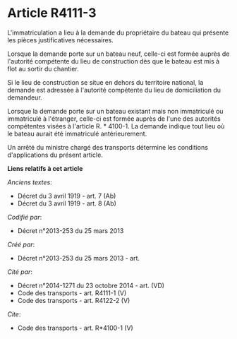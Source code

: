 # Article R4111-3

L'immatriculation a lieu à la demande du propriétaire du bateau qui présente les pièces justificatives nécessaires. 

Lorsque la demande porte sur un bateau neuf, celle-ci est formée auprès de l'autorité compétente du lieu de construction dès
que le bateau est mis à flot au sortir du chantier. 

Si le lieu de construction se situe en dehors du territoire national, la demande est adressée à l'autorité compétente du lieu
de domiciliation du demandeur. 

Lorsque la demande porte sur un bateau existant mais non immatriculé ou immatriculé à l'étranger, celle-ci est formée auprès
de l'une des autorités compétentes visées à l'article R. * 4100-1. La demande indique tout lieu où le bateau aurait été
immatriculé antérieurement. 

Un arrêté du ministre chargé des transports détermine les conditions d'applications du présent article.

**Liens relatifs à cet article**

_Anciens textes_:

  - Décret du 3 avril 1919 - art. 7 (Ab)
  - Décret du 3 avril 1919 - art. 8 (Ab)

_Codifié par_:

  - Décret n°2013-253 du 25 mars 2013

_Créé par_:

  - Décret n°2013-253 du 25 mars 2013 - art.

_Cité par_:

  - Décret n°2014-1271 du 23 octobre 2014 - art. (VD)
  - Code des transports - art. R4111-1 (V)
  - Code des transports - art. R4122-2 (V)

_Cite_:

  - Code des transports - art. R*4100-1 (V)
